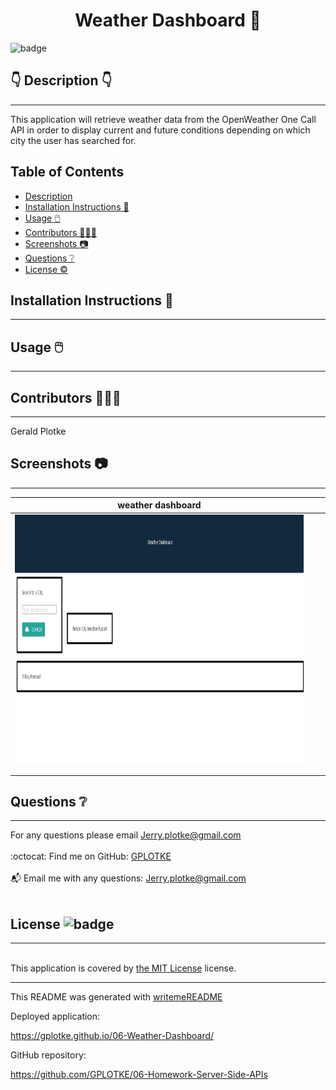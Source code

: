 
  <h1 align="center">Weather Dashboard 🎉 </h1>
    
  ![badge](https://img.shields.io/badge/license-MIT-brightgreen)<br />
  
  ## 👇  Description  👇
---
  
  This application will retrieve weather data from the OpenWeather One Call API in order to display current and future conditions depending on which city the user has searched for.
 
  ## Table of Contents 
  - [Description](#--description--)
  - [Installation Instructions 📣](#installation-instructions-)
  - [Usage 🖱️](#usage-️)
  - [Contributors 🧑‍🤝‍🧑](#contributors-)
  - [Screenshots 📷](#screenshots-)
  - [Questions ❔](#questions-)
  - [License ©️](#license-️)
    
  ## Installation Instructions 📣
---

  
  
  ## Usage 🖱️
---

  
  
  ## Contributors 🧑‍🤝‍🧑
---
  Gerald Plotke
  
  ## Screenshots 📷
---

  |  weather dashboard                              |                                |                                | 
  |:------------------------------------------------------:|:------------------------------------------------------:|:------------------------------------------------------:|
  | <img alt="dashboard screenshot" href="./assets/images/weatherDashScreenshot.PNG" src="./assets/images/weatherDashScreenshot.PNG" width="600" height="400"> 
  |                                                        |                                                        |                                                        |
  |                                                        |                                                        |                                                        |   


  ## Questions ❔

---

  For any questions please email Jerry.plotke@gmail.com<br />
  <br />
  :octocat: Find me on GitHub: [GPLOTKE](https://github.com/GPLOTKE)<br />
  <br />
  📬 Email me with any questions: Jerry.plotke@gmail.com<br /><br />
  
  ## License ![badge](https://img.shields.io/badge/license-MIT-brightgreen)
---
  <br />
  This application is covered by <a href="https://opensource.org/licenses/MIT"> the MIT License</a> license. 

  --------------------------- 
 

  This README was generated with [writemeREADME](https://github.com/proto133/writemeREADME) 

Deployed application:

https://gplotke.github.io/06-Weather-Dashboard/

GitHub repository:

https://github.com/GPLOTKE/06-Homework-Server-Side-APIs
